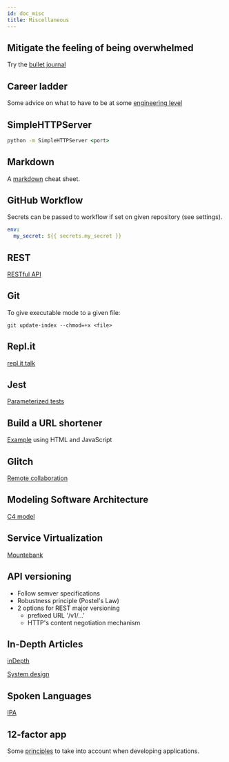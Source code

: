 ```yaml
---
id: doc_misc
title: Miscellaneous
---
```


## Mitigate the feeling of being overwhelmed
Try the [bullet journal](https://bulletjournal.com/blogs/bulletjournalist/mental-inventory)
## Career ladder

Some advice on what to have to be at some [engineering level](https://career-ladders.dev/engineering/) 
## SimpleHTTPServer

```cmd
python -m SimpleHTTPServer <port>
```
## Markdown

A [markdown](https://github.com/adam-p/markdown-here/wiki/Markdown-Cheatsheet) cheat sheet.

## GitHub Workflow

Secrets can be passed to workflow 
if set on given repository (see settings). 
```yaml
env:
  my_secret: ${{ secrets.my_secret }}
```
## REST
[RESTful API](https://restfulapi.net/)

## Git
To give executable mode to a given file:
```git
git update-index --chmod=+x <file>
```
## Repl.it
[repl.it talk](https://repl.it/talk/all)

## Jest
[Parameterized tests](https://jestjs.io/docs/en/api#testeachtablename-fn-timeout)

## Build a URL shortener
[Example](https://www.freecodecamp.org/news/building-a-simple-url-shortener-with-just-html-and-javascript-6ea1ecda308c/) using HTML and JavaScript

## Glitch 
[Remote collaboration](https://glitch.com/) 

## Modeling Software Architecture
[C4 model](https://c4model.com/)

## Service Virtualization
[Mountebank](http://www.mbtest.org/)

## API versioning
* Follow semver specifications
* Robustness principle (Postel's Law)
* 2 options for REST major versioning
  - prefixed URL '/v1/...'
  - HTTP's content negotiation mechanism
  
## In-Depth Articles
[inDepth](https://indepth.dev/)

[System design](https://www-freecodecamp-org.cdn.ampproject.org/v/s/www.freecodecamp.org/news/systems-design-for-interviews/amp/?amp_js_v=a6&amp_gsa=1&usqp=mq331AQKKAFQArABIIACAw%3D%3D#aoh=16249052126251&referrer=https%3A%2F%2Fwww.google.com&amp_tf=Source%C2%A0%3A%20%251%24s&ampshare=https%3A%2F%2Fwww.freecodecamp.org%2Fnews%2Fsystems-design-for-interviews%2F) 

## Spoken Languages
[IPA](https://www.ipachart.com/)

## 12-factor app
Some [principles](https://12factor.net/) to take into account when developing applications. 
